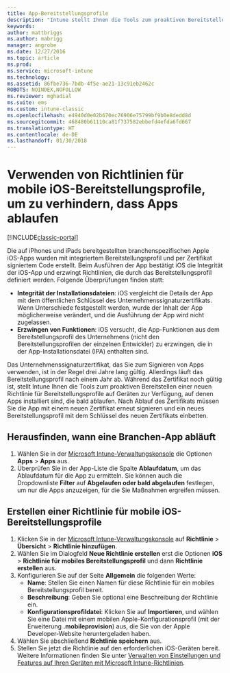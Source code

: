 ```yaml
---
title: App-Bereitstellungsprofile
description: "Intune stellt Ihnen die Tools zum proaktiven Bereitstellen einer neuen Richtlinie für Bereitstellungsprofile auf Geräten zur Verfügung, auf denen Apps installiert sind, die bald ablaufen."
keywords: 
author: mattbriggs
ms.author: mabrigg
manager: angrobe
ms.date: 12/27/2016
ms.topic: article
ms.prod: 
ms.service: microsoft-intune
ms.technology: 
ms.assetid: 86fbe736-7bdb-4f5e-ae21-13c91eb2462c
ROBOTS: NOINDEX,NOFOLLOW
ms.reviewer: mghadial
ms.suite: ems
ms.custom: intune-classic
ms.openlocfilehash: e4940d0e02b670ec76906e75799bf9b0e8dedd8d
ms.sourcegitcommit: 468480b61110ca81f737582ebbefd4efda6fd667
ms.translationtype: HT
ms.contentlocale: de-DE
ms.lasthandoff: 01/30/2018
---
```

# <a name="use-ios-mobile-provisioning-profile-policies-to-prevent-your-apps-from-expiring"></a>Verwenden von Richtlinien für mobile iOS-Bereitstellungsprofile, um zu verhindern, dass Apps ablaufen

[!INCLUDE[classic-portal](../includes/classic-portal.md)]

Die auf iPhones und iPads bereitgestellten branchenspezifischen Apple iOS-Apps wurden mit integriertem Bereitstellungsprofil und per Zertifikat signiertem Code erstellt. Beim Ausführen der App bestätigt iOS die Integrität der iOS-App und erzwingt Richtlinien, die durch das Bereitstellungsprofil definiert werden. Folgende Überprüfungen finden statt:

- **Integrität der Installationsdateien**: iOS vergleicht die Details der App mit dem öffentlichen Schlüssel des Unternehmenssignaturzertifikats. Wenn Unterschiede festgestellt werden, wurde der Inhalt der App möglicherweise verändert, und die Ausführung der App wird nicht zugelassen.
- **Erzwingen von Funktionen**: iOS versucht, die App-Funktionen aus dem Bereitstellungsprofil des Unternehmens (nicht den Bereitstellungsprofilen der einzelnen Entwickler) zu erzwingen, die in der App-Installationsdatei (IPA) enthalten sind.


Das Unternehmenssignaturzertifikat, das Sie zum Signieren von Apps verwenden, ist in der Regel drei Jahre lang gültig. Allerdings läuft das Bereitstellungsprofil nach einem Jahr ab. Während das Zertifikat noch gültig ist, stellt Intune Ihnen die Tools zum proaktiven Bereitstellen einer neuen Richtlinie für Bereitstellungsprofile auf Geräten zur Verfügung, auf denen Apps installiert sind, die bald ablaufen.
Nach Ablauf des Zertifikats müssen Sie die App mit einem neuen Zertifikat erneut signieren und ein neues Bereitstellungsprofil mit dem Schlüssel des neuen Zertifikats einbetten.



## <a name="how-to-find-out-when-a-line-of-business-app-will-expire"></a>Herausfinden, wann eine Branchen-App abläuft

1. Wählen Sie in der [Microsoft Intune-Verwaltungskonsole](https://manage.microsoft.com) die Optionen **Apps** > **Apps** aus.
2. Überprüfen Sie in der App-Liste die Spalte **Ablaufdatum**, um das Ablaufdatum für die App zu ermitteln. Sie können auch die Dropdownliste **Filter** auf **Abgelaufen oder bald abgelaufen** festlegen, um nur die Apps anzuzeigen, für die Sie Maßnahmen ergreifen müssen.

## <a name="how-to-create-an-ios-mobile-provisioning-profile-policy"></a>Erstellen einer Richtlinie für mobile iOS-Bereitstellungsprofile


1. Klicken Sie in der [Microsoft Intune-Verwaltungskonsole](https://manage.microsoft.com) auf **Richtlinie** > **Übersicht** > **Richtlinie hinzufügen**.
2. Wählen Sie im Dialogfeld **Neue Richtlinie erstellen** erst die Optionen **iOS** > **Richtlinie für mobiles Bereitstellungsprofil** und dann **Richtlinie erstellen** aus.
3. Konfigurieren Sie auf der Seite **Allgemein** die folgenden Werte:
    - **Name**: Stellen Sie einen Namen für diese Richtlinie für ein mobiles Bereitstellungsprofil bereit.
    - **Beschreibung**: Geben Sie optional eine Beschreibung der Richtlinie ein.
    - **Konfigurationsprofildatei**: Klicken Sie auf **Importieren**, und wählen Sie eine Datei mit einem mobilen Apple-Konfigurationsprofil (mit der Erweiterung **.mobileprovision**) aus, die Sie von der Apple Developer-Website heruntergeladen haben.
4. Wählen Sie abschließend **Richtlinie speichern** aus.
5. Stellen Sie jetzt die Richtlinie auf den erforderlichen iOS-Geräten bereit. Weitere Informationen finden Sie unter [Verwalten von Einstellungen und Features auf Ihren Geräten mit Microsoft Intune-Richtlinien](manage-settings-and-features-on-your-devices-with-microsoft-intune-policies.md).

